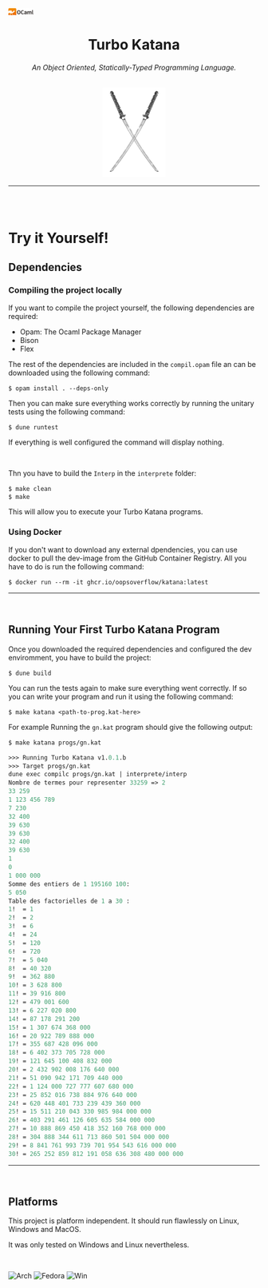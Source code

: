 <a href="">
  <img src="img/colour-logo.png"
       alt="OCaml"
       style="border: none; width: 50px;" />
</a>


<h1 align="center"> 
    Turbo Katana 
</h1>
<h6 align="center">
An Object Oriented, Statically-Typed Programming Language. 
</h6>
<p align="center">
    <img src="img/logo.png" width="25%">
</p>



***

<br>
<br>

# Try it Yourself! 

## Dependencies

### Compiling the project locally

If you want to compile the project yourself, the following dependencies are required: 
- Opam: The Ocaml Package Manager
- Bison
- Flex
  
The rest of the dependencies are included in the `compil.opam` file an can be downloaded using the following command:

```
$ opam install . --deps-only
```

Then you can make sure everything works correctly by running the unitary tests using the following command:

```
$ dune runtest
```
If everything is well configured the command will display nothing. 

<br>

Thn you have to build the `Interp` in the `interprete` folder: 
```
$ make clean
$ make
``` 
This will allow you to execute your Turbo Katana programs.

### Using Docker
If you don't want to download any external dpendencies, you can use docker to pull the dev-image from the GitHub Container Registry. All you have to do is run the following command:
```
$ docker run --rm -it ghcr.io/oopsoverflow/katana:latest
```

***
<br>

## Running Your First Turbo Katana Program
Once you downloaded the required dependencies and configured the dev enviromment, you have to build the project: 
```
$ dune build
```
You can run the tests again to make sure everything went correctly. 
If so you can write your program and run it using the following command:
```
$ make katana <path-to-prog.kat-here>
```
For example Running the `gn.kat` program should give the following output:
```
$ make katana progs/gn.kat
```
```ocaml
>>> Running Turbo Katana v1.0.1.b
>>> Target progs/gn.kat
dune exec compilc progs/gn.kat | interprete/interp
Nombre de termes pour representer 33259 => 2
33 259
1 123 456 789
7 230
32 400
39 630
39 630
32 400
39 630
1
0
1 000 000
Somme des entiers de 1 195160 100:
5 050
Table des factorielles de 1 a 30 :
1!  = 1
2!  = 2
3!  = 6
4!  = 24
5!  = 120
6!  = 720
7!  = 5 040
8!  = 40 320
9!  = 362 880
10! = 3 628 800
11! = 39 916 800
12! = 479 001 600
13! = 6 227 020 800
14! = 87 178 291 200
15! = 1 307 674 368 000
16! = 20 922 789 888 000
17! = 355 687 428 096 000
18! = 6 402 373 705 728 000
19! = 121 645 100 408 832 000
20! = 2 432 902 008 176 640 000
21! = 51 090 942 171 709 440 000
22! = 1 124 000 727 777 607 680 000
23! = 25 852 016 738 884 976 640 000
24! = 620 448 401 733 239 439 360 000
25! = 15 511 210 043 330 985 984 000 000
26! = 403 291 461 126 605 635 584 000 000
27! = 10 888 869 450 418 352 160 768 000 000
28! = 304 888 344 611 713 860 501 504 000 000
29! = 8 841 761 993 739 701 954 543 616 000 000
30! = 265 252 859 812 191 058 636 308 480 000 000
```

***
<br>

## Platforms
This project is platform independent. It should run flawlessly on Linux, Windows and MacOS.

It was only tested on Windows and Linux nevertheless.

<br>

![Arch](https://img.shields.io/badge/Arch_Linux-1793D1?style=for-the-badge&logo=arch-linux&logoColor=white)
![Fedora](https://img.shields.io/badge/Fedora-294172?style=for-the-badge&logo=fedora&logoColor=white)
![Win](https://img.shields.io/badge/Windows-0078D6?style=for-the-badge&logo=windows&logoColor=white)
